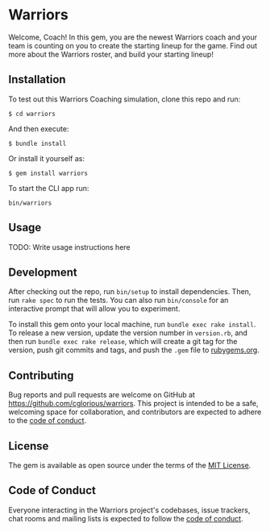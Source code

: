 # Warriors

Welcome, Coach! In this gem, you are the newest Warriors coach and your team is counting on you to create the starting lineup for the game. Find out more about the Warriors roster, and build your starting lineup!

## Installation

To test out this Warriors Coaching simulation, clone this repo and run:

    $ cd warriors

And then execute:

    $ bundle install

Or install it yourself as:

    $ gem install warriors

To start the CLI app run:

    bin/warriors

## Usage

TODO: Write usage instructions here

## Development

After checking out the repo, run `bin/setup` to install dependencies. Then, run `rake spec` to run the tests. You can also run `bin/console` for an interactive prompt that will allow you to experiment.

To install this gem onto your local machine, run `bundle exec rake install`. To release a new version, update the version number in `version.rb`, and then run `bundle exec rake release`, which will create a git tag for the version, push git commits and tags, and push the `.gem` file to [rubygems.org](https://rubygems.org).

## Contributing

Bug reports and pull requests are welcome on GitHub at https://github.com/cglorious/warriors. This project is intended to be a safe, welcoming space for collaboration, and contributors are expected to adhere to the [code of conduct](https://github.com/cglorious/warriors/blob/master/CODE_OF_CONDUCT.md).


## License

The gem is available as open source under the terms of the [MIT License](https://opensource.org/licenses/MIT).

## Code of Conduct

Everyone interacting in the Warriors project's codebases, issue trackers, chat rooms and mailing lists is expected to follow the [code of conduct](https://github.com/cglorious/warriors/blob/master/CODE_OF_CONDUCT.md).
